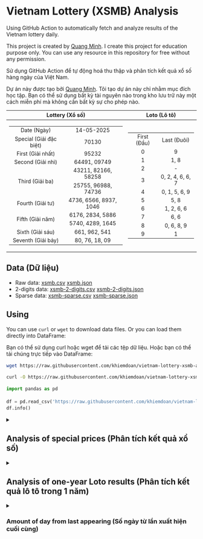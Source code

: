 # Vietnam Lottery (XSMB) Analysis

Using GitHub Action to automatically fetch and analyze results of the Vietnam lottery daily.

This project is created by [Quang Minh](https://github.com/bqm3). I create this project for education purpose only. You can use any resource in this repository for free without any permission.

Sử dụng GitHub Action để tự động hoá thu thập và phân tích kết quả xổ số hàng ngày của Việt Nam.

Dự án này được tạo bởi [Quang Minh](https://github.com/bqm3). Tôi tạo dự án này chỉ nhằm mục đích học tập. Bạn có thể sử dụng bất kỳ tài nguyên nào trong kho lưu trữ này một cách miễn phí mà không cần bất kỳ sự cho phép nào.

|                                                                                                                                                                                                                                                                                                              Lottery (Xổ số)                                                                                                                                                                                                                                                                                                               |                                                                                                                                                                                                       Loto (Lô tô)                                                                                                                                                                                                       |
| :----------------------------------------------------------------------------------------------------------------------------------------------------------------------------------------------------------------------------------------------------------------------------------------------------------------------------------------------------------------------------------------------------------------------------------------------------------------------------------------------------------------------------------------------------------------------------------------------------------------------------------------: | :----------------------------------------------------------------------------------------------------------------------------------------------------------------------------------------------------------------------------------------------------------------------------------------------------------------------------------------------------------------------------------------------------------------------: |
| <table><tr><td>Date (Ngày)</td><td>14-05-2025</td></tr><tr><td>Special (Giải đặc biệt)</td><td>70130</td></tr><tr><td>First (Giải nhất)</td><td>95232</td></tr><tr><td>Second (Giải nhì)</td><td>64491, 09749</td></tr><tr><td rowspan="2">Third (Giải ba)</td><td>43211, 82166, 58258</td></tr><tr><td>25755, 96988, 74736</td></tr><tr><td>Fourth (Giải tư)</td><td>4736, 6566, 8937, 1046</td></tr><tr><td rowspan="2">Fifth (Giải năm)</td><td>6176, 2834, 5886</td></tr><tr><td>5740, 4289, 1645</td></tr><tr><td>Sixth (Giải sáu)</td><td>661, 962, 541</td></tr><tr><td>Seventh (Giải bảy)</td><td>80, 76, 18, 09</td></tr></table> | <table><tr><td>First (Đầu)</td><td>Last (Đuôi)</td></tr><tr><td>0</td><td>9</td></tr><tr><td>1</td><td>1, 8</td></tr><tr><td>2</td><td>-</td></tr><tr><td>3</td><td>0, 2, 4, 6, 6, 7</td></tr><tr><td>4</td><td>0, 1, 5, 6, 9</td></tr><tr><td>5</td><td>5, 8</td></tr><tr><td>6</td><td>1, 2, 6, 6</td></tr><tr><td>7</td><td>6, 6</td></tr><tr><td>8</td><td>0, 6, 8, 9</td></tr><tr><td>9</td><td>1</td></tr></table> |

## Data (Dữ liệu)

- Raw data: [xsmb.csv](https://raw.githubusercontent.com/khiemdoan/vietnam-lottery-xsmb-analysis/refs/heads/main/data/xsmb.csv) [xsmb.json](https://raw.githubusercontent.com/khiemdoan/vietnam-lottery-xsmb-analysis/refs/heads/main/data/xsmb.json)
- 2-digits data: [xsmb-2-digits.csv](https://raw.githubusercontent.com/khiemdoan/vietnam-lottery-xsmb-analysis/refs/heads/main/data/xsmb-2-digits.csv) [xsmb-2-digits.json](https://raw.githubusercontent.com/khiemdoan/vietnam-lottery-xsmb-analysis/refs/heads/main/data/xsmb-2-digits.json)
- Sparse data: [xsmb-sparse.csv](https://raw.githubusercontent.com/khiemdoan/vietnam-lottery-xsmb-analysis/refs/heads/main/data/xsmb-sparse.csv) [xsmb-sparse.json](https://raw.githubusercontent.com/khiemdoan/vietnam-lottery-xsmb-analysis/refs/heads/main/data/xsmb-sparse.json)

## Using

You can use `curl` or `wget` to download data files. Or you can load them directly into DataFrame:

Bạn có thể sử dụng curl hoặc wget để tải các tệp dữ liệu. Hoặc bạn có thể tải chúng trực tiếp vào DataFrame:

```sh
wget https://raw.githubusercontent.com/khiemdoan/vietnam-lottery-xsmb-analysis/refs/heads/main/data/xsmb.csv
```

```sh
curl -O https://raw.githubusercontent.com/khiemdoan/vietnam-lottery-xsmb-analysis/refs/heads/main/data/xsmb-2-digits.csv
```

```python
import pandas as pd

df = pd.read_csv('https://raw.githubusercontent.com/khiemdoan/vietnam-lottery-xsmb-analysis/refs/heads/main/data/xsmb-sparse.csv')
df.info()
```

<details>
  <summary><h2>Analysis of special prices (Phân tích kết quả xổ số)</h2></summary>
  <h3>Amount of day from last appearing (Số ngày từ lần xuất hiện cuối cùng)</h3>

![Delta](images/special_delta.jpg)

  <h3>Top 10 amount of day from last appearing (Top 10 số lâu chưa xuất hiện)</h3>

![Delta top 10](images/special_delta_top_10.jpg)

</details>

<details>
  <summary><h2>Analysis of one-year Loto results (Phân tích kết quả lô tô trong 1 năm)</h2></summary>

Max: 120. Min: 65.

Mean: 97.47. Standard deviation: 10.16.

  <h3>Detail (Chi tiết)</h3>

![Detail](images/heatmap.jpg)

  <h3>Top 10</h3>

![Top 10](images/top-10.jpg)

  <h3>Distribution (Phân bổ)</h3>

![Distribution](images/distribution.jpg)

</details>

<details>
  <summary><h3>Amount of day from last appearing (Số ngày từ lần xuất hiện cuối cùng)</h2></summary>

![Delta](images/delta.jpg)

  <h3>Top 10 amount of day from last appearing (Top 10 số lâu chưa xuất hiện)</h3>

![Delta top 10](images/delta_top_10.jpg)

</details>
